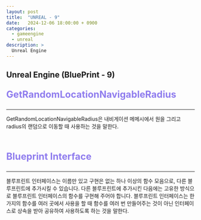 ```yaml
---
layout: post
title:  "UNREAL - 9"
date:   2024-12-06 18:00:00 + 0900
categories:
  - gameengine
  - unreal
description: >
  Unreal Engine
---
```

## Unreal Engine (BluePrint - 9)

<p style = "color:#8f7cee; font-size:25px; font-weight:bold">
GetRandomLocationNavigableRadius
</p>

---

GetRandomLocationNavigableRadius은 내비게이션 메메시에서 원을 그리고 radius의 랜덤으로 이동할 때 사용하는 것을 말한다.

<br/>


<p style = "color:#8f7cee; font-size:25px; font-weight:bold">
Blueprint Interface
</p>

---

블루프린트 인터페이스는 이름만 있고 구현은 없는 하나 이상의 함수 모음으로, 다른 블루프린트에 추가시킬 수 있습니다. 다른 블루프린트에 추가시킨 다음에는 고유한 방식으로 블루프린트 인터페이스의 함수를 구현해 주어야 합니다. 
블루프린트 인터페이스는 한 가지의 함수를 여러 곳에서 사용을 할 때 함수를 여러 번 만들어주는 것이 아닌 인터페이스로 상속을 받아 공유하여 사용하도록 하는 것을 말한다.
